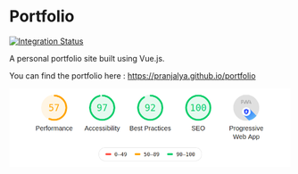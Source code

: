# Portfolio

[![Integration Status](https://github.com/Pranjalya/portfolio/workflows/Continous%20Integration%20for%20Portfolio/badge.svg)](https://github.com/Pranjalya/portfolio/workflows/Continous%20Integration%20for%20Portfolio/badge.svg)

A personal portfolio site built using Vue.js.

You can find the portfolio here : https://pranjalya.github.io/portfolio

![lighthouse](https://github.com/Pranjalya/portfolio/blob/master/tenous_files/lighthouse.png)

